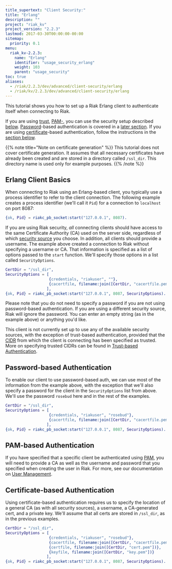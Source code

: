 ```yaml
---
title_supertext: "Client Security:"
title: "Erlang"
description: ""
project: "riak_kv"
project_version: "2.2.3"
lastmod: 2017-03-30T00:00:00-00:00
sitemap:
  priority: 0.1
menu:
  riak_kv-2.2.3:
    name: "Erlang"
    identifier: "usage_security_erlang"
    weight: 103
    parent: "usage_security"
toc: true
aliases:
  - /riak/2.2.3/dev/advanced/client-security/erlang
  - /riak/kv/2.2.3/dev/advanced/client-security/erlang
---
```


This tutorial shows you how to set up a Riak Erlang client to
authenticate itself when connecting to Riak.

If you are using [trust]({{<baseurl>}}riak/kv/2.2.3/using/security/managing-sources/), [PAM-]({{<baseurl>}}riak/kv/2.2.3/using/security/managing-sources/#pam-based-authentication), you can use the security setup described [below](#erlang-client-basics). [Password]({{<baseurl>}}riak/kv/2.2.3/using/security/managing-sources/#password-based-authentication)-based authentication is covered
in a [later section](#password-based-authentication). If you are using
[certificate]({{<baseurl>}}riak/kv/2.2.3/using/security/managing-sources/#certificate-based-authentication)-based authentication, follow
the instructions in the [section below](#certificate-based-authentication).

{{% note title="Note on certificate generation" %}}
This tutorial does not cover certificate generation. It assumes that all
necessary certificates have already been created and are stored in a directory
called `/ssl_dir`. This directory name is used only for example purposes.
{{% /note %}}

## Erlang Client Basics

When connecting to Riak using an Erlang-based client, you typically use
a process identifier to refer to the client connection. The following
example creates a process identifier (we'll call it `Pid`) for a
connection to `localhost` on port 8087:

```erlang
{ok, Pid} = riakc_pb_socket:start("127.0.0.1", 8087).
```

If you are using Riak security, _all_ connecting clients should have
access to the same Certificate Authority (CA) used on the server side,
regardless of which [security source]({{<baseurl>}}riak/kv/2.2.3/using/security/managing-sources/) you
choose. In addition, all clients should provide a username. The example
above created a connection to Riak without specifying a username or CA.
That information is specified as a list of options passed to the
`start` function. We'll specify those options in a list called
`SecurityOptions`.

```erlang
CertDir = "/ssl_dir",
SecurityOptions = [
                   {credentials, "riakuser", ""},
                   {cacertfile, filename:join([CertDir, "cacertfile.pem"])}
                  ],
{ok, Pid} = riakc_pb_socket:start("127.0.0.1", 8087, SecurityOptions).
```

Please note that you do not need to specify a password if you are not
using password-based authentication. If you are using a different
security source, Riak will ignore the password. You can enter an empty
string (as in the example above) or anything you'd like.

This client is not currently set up to use any of the available security
sources, with the exception of trust-based authentication, provided that
the [CIDR](http://en.wikipedia.org/wiki/Classless_Inter-Domain_Routing)
from which the client is connecting has been specified as trusted. More
on specifying trusted CIDRs can be found in [Trust-based Authentication]({{<baseurl>}}riak/kv/2.2.3/using/security/managing-sources/#trust-based-authentication).

## Password-based Authentication

To enable our client to use password-based auth, we can use most of the
information from the example above, with the exception that we'll also
specify a password for the client in the `SecurityOptions` list from
above. We'll use the password `rosebud` here and in the rest of the
examples.

```erlang
CertDir = "/ssl_dir",
SecurityOptions = [
                   {credentials, "riakuser", "rosebud"},
                   {cacertfile, filename:join([CertDir, "cacertfile.pem"])}
                  ],
{ok, Pid} = riakc_pb_socket:start("127.0.0.1", 8087, SecurityOptions).
```

## PAM-based Authentication

If you have specified that a specific client be authenticated using
[PAM]({{<baseurl>}}riak/kv/2.2.3/using/security/managing-sources/#pam-based-authentication), you will
need to provide a CA as well as the username and password that you
specified when creating the user in Riak. For more, see our
documentation on [User Management]({{<baseurl>}}riak/kv/2.2.3/using/security/basics/#user-management).

## Certificate-based Authentication

Using certificate-based authentication requires us to specify the
location of a general CA (as with all security sources), a username, a
CA-generated cert, and a private key. We'll assume that all certs are
stored in `/ssl_dir`, as in the previous examples.

```erlang
CertDir = "/ssl_dir",
SecurityOptions = [
                   {credentials, "riakuser", "rosebud"},
                   {cacertfile, filename:join([CertDir, "cacertfile.pem"])},
                   {certfile, filename:join([CertDir, "cert.pem"])},
                   {keyfile, filename:join([CertDir, "key.pem"])}
                  ],
{ok, Pid} = riakc_pb_socket:start("127.0.0.1", 8087, SecurityOptions).
```
